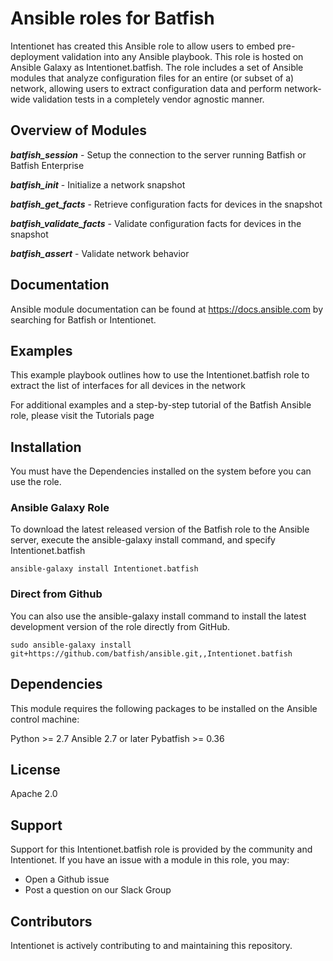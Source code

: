 # Ansible roles for Batfish

Intentionet has created this Ansible role to allow users to embed pre-deployment validation into any Ansible playbook. This role is hosted on Ansible Galaxy as Intentionet.batfish. The role includes a set of Ansible modules that analyze configuration files for an entire (or subset of a) network, allowing users to extract configuration data and perform network-wide validation tests in a completely vendor agnostic manner.

## Overview of Modules

***batfish_session*** - Setup the connection to the server running Batfish or Batfish Enterprise

***batfish_init*** - Initialize a network snapshot

***batfish_get_facts*** - Retrieve configuration facts for devices in the snapshot

***batfish_validate_facts*** - Validate configuration facts for devices in the snapshot

***batfish_assert*** - Validate network behavior

## Documentation
Ansible module documentation can be found at https://docs.ansible.com by searching for Batfish or Intentionet.

## Examples
This example playbook outlines how to use the Intentionet.batfish role to extract the list of interfaces for all devices in the network

<insert sample playbook>

For additional examples and a step-by-step tutorial of the Batfish Ansible role, please visit the Tutorials page

## Installation  
You must have the Dependencies installed on the system before you can use the role.

### Ansible Galaxy Role
To download the latest released version of the Batfish role to the Ansible server, execute the ansible-galaxy install command, and specify Intentionet.batfish

```
ansible-galaxy install Intentionet.batfish
```

### Direct from Github
You can also use the ansible-galaxy install command to install the latest development version of the role directly from GitHub.

```
sudo ansible-galaxy install git+https://github.com/batfish/ansible.git,,Intentionet.batfish
```

## Dependencies

This module requires the following packages to be installed on the Ansible control machine:

Python >= 2.7
Ansible 2.7 or later
Pybatfish >= 0.36

## License
Apache 2.0

## Support
Support for this Intentionet.batfish role is provided by the community and Intentionet. If you have an issue with a module in this role, you may:

- Open a Github issue
- Post a question on our Slack Group

## Contributors
Intentionet is actively contributing to and maintaining this repository.
